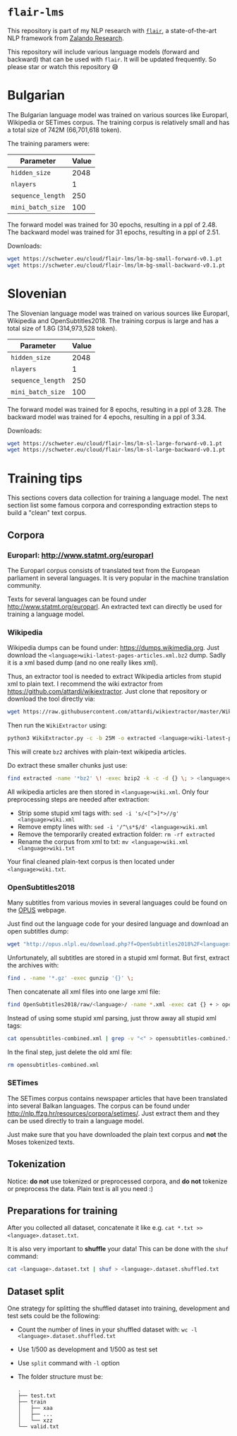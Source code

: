 # `flair-lms`

This repository is part of my NLP research with
[`flair`](https://github.com/zalandoresearch/flair), a state-of-the-art NLP
framework from [Zalando Research](https://research.zalando.com/).

This repository will include various language models (forward and backward) that
can be used with `flair`. It will be updated frequently. So please star or watch
this repository 😅

# Bulgarian

The Bulgarian language model was trained on various sources like Europarl,
Wikipedia or SETimes corpus. The training corpus is relatively small and has
a total size of 742M (66,701,618 token).

The training paramers were:

| Parameter         | Value
| ----------------- | -----
| `hidden_size`     | 2048
| `nlayers`         | 1
| `sequence_length` | 250
| `mini_batch_size` | 100

The forward model was trained for 30 epochs, resulting in a ppl of 2.48.
The backward model was trained for 31 epochs, resulting in a ppl of 2.51.

Downloads:

```bash
wget https://schweter.eu/cloud/flair-lms/lm-bg-small-forward-v0.1.pt
wget https://schweter.eu/cloud/flair-lms/lm-bg-small-backward-v0.1.pt
```

# Slovenian

The Slovenian language model was trained on various sources like Europarl,
Wikipedia and OpenSubtitles2018. The training corpus is large and has a total
size of 1.8G (314,973,528 token).

| Parameter         | Value
| ----------------- | -----
| `hidden_size`     | 2048
| `nlayers`         | 1
| `sequence_length` | 250
| `mini_batch_size` | 100

The forward model was trained for 8 epochs, resulting in a ppl of 3.28.
The backward model was trained for 4 epochs, resulting in a ppl of 3.34.

Downloads:

```bash
wget https://schweter.eu/cloud/flair-lms/lm-sl-large-forward-v0.1.pt
wget https://schweter.eu/cloud/flair-lms/lm-sl-large-backward-v0.1.pt
```

# Training tips

This sections covers data collection for training a language model. The
next section list some famous corpora and corresponding extraction
steps to build a "clean" text corpus.

## Corpora

### Europarl: http://www.statmt.org/europarl

The Europarl corpus consists of translated text from the European
parliament in several languages. It is very popular in the machine
translation community.

Texts for several languages can be found under <http://www.statmt.org/europarl>.
An extracted text can directly be used for training a language model.

### Wikipedia

Wikipedia dumps can be found under: <https://dumps.wikimedia.org>. Just
download the `<language>wiki-latest-pages-articles.xml.bz2` dump. Sadly
it is a xml based dump (and no one really likes xml).

Thus, an extractor tool is needed to extract Wikipedia articles from
stupid xml to plain text. I recommend the wiki extractor from
<https://github.com/attardi/wikiextractor>. Just clone that repository
or download the tool directly via:

```bash
wget https://raw.githubusercontent.com/attardi/wikiextractor/master/WikiExtractor.py
```

Then run the `WikiExtractor` using:

```bash
python3 WikiExtractor.py -c -b 25M -o extracted <language>wiki-latest-pages-articles.xml.bz2
```

This will create `bz2` archives with plain-text wikipedia articles.

Do extract these smaller chunks just use:

```bash
find extracted -name '*bz2' \! -exec bzip2 -k -c -d {} \; > <language>wiki.xml
```

All wikipedia articles are then stored in `<language>wiki.xml`. Only
four preprocessing steps are needed after extraction:

* Strip some stupid xml tags with: `sed -i 's/<[^>]*>//g' <language>wiki.xml`
* Remove empty lines with: `sed -i '/^\s*$/d' <language>wiki.xml`
* Remove the temporarily created extraction folder: `rm -rf extracted`
* Rename the corpus from xml to txt: `mv <language>wiki.xml <language>wiki.txt`

Your final cleaned plain-text corpus is then located under `<language>wiki.txt`.

### OpenSubtitles2018

Many subtitles from various movies in several languages could be found
on the [OPUS](http://opus.nlpl.eu/) webpage.

Just find out the language code for your desired language and download
an open subtitles dump:

```bash
wget "http://opus.nlpl.eu/download.php?f=OpenSubtitles2018%2F<language>.raw.tar.gz"
```

Unfortunately, all subtitles are stored in a stupid xml format. But first,
extract the archives with:

```bash
find . -name '*.gz' -exec gunzip '{}' \;
```

Then concatenate all xml files into one large xml file:

```bash
find OpenSubtitles2018/raw/<language>/ -name *.xml -exec cat {} + > opensubtitles-combined.xml
```

Instead of using some stupid xml parsing, just throw away all stupid
xml tags:

```bash
cat opensubtitles-combined.xml | grep -v "<" > opensubtitles-combined.txt
```

In the final step, just delete the old xml file:

```bash
rm opensubtitles-combined.xml
```

### SETimes

The SETimes corpus contains newspaper articles that have been translated
into several Balkan languages. The corpus can be found under
<http://nlp.ffzg.hr/resources/corpora/setimes/>. Just extract them
and they can be used directly to train a language model.

Just make sure that you have downloaded the plain text corpus and
**not** the Moses tokenized texts.

## Tokenization

Notice: **do not** use tokenized or preprocessed corpora, and **do not**
tokenize or preprocess the data. Plain text is all you need :)

## Preparations for training

After you collected all dataset, concatenate it like e.g. `cat *.txt >> <language>.dataset.txt`.

It is also very important to **shuffle** your data! This can be done
with the `shuf` command:

```bash
cat <language>.dataset.txt | shuf > <language>.dataset.shuffled.txt
```

## Dataset split

One strategy for splitting the shuffled dataset into training,
development and test sets could be the following:

* Count the number of lines in your shuffled dataset with: `wc -l <language>.dataset.shuffled.txt`
* Use 1/500 as development and 1/500 as test set
* Use `split` command with `-l` option
* The folder structure must be:

  ```
  .
  ├── test.txt
  ├── train
  │   ├── xaa
  │   ├── ...
  │   └── xzz
  └── valid.txt
  ```
